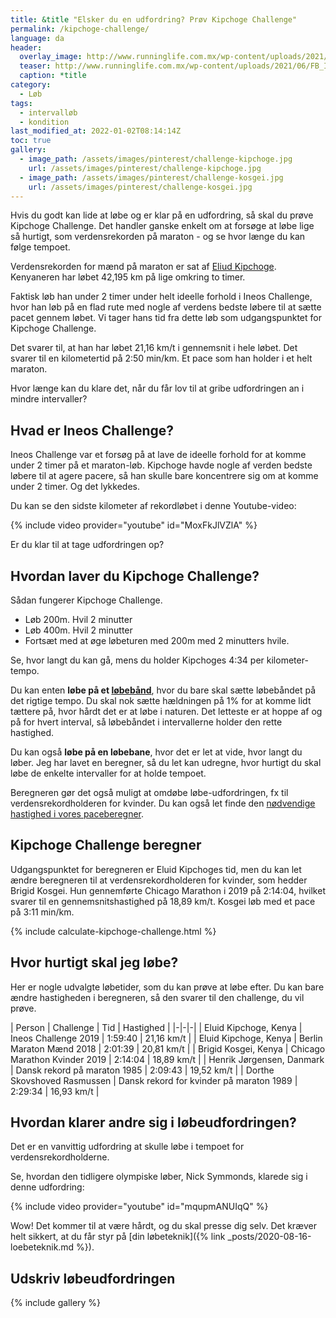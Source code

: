 ```yaml
---
title: &title "Elsker du en udfordring? Prøv Kipchoge Challenge"
permalink: /kipchoge-challenge/
language: da
header:
  overlay_image: http://www.runninglife.com.mx/wp-content/uploads/2021/06/FB_IMG_1571020709442.jpg
  teaser: http://www.runninglife.com.mx/wp-content/uploads/2021/06/FB_IMG_1571020709442.jpg
  caption: *title
category:
  - Løb
tags:
  - intervalløb
  - kondition
last_modified_at: 2022-01-02T08:14:14Z
toc: true
gallery:
  - image_path: /assets/images/pinterest/challenge-kipchoge.jpg
    url: /assets/images/pinterest/challenge-kipchoge.jpg
  - image_path: /assets/images/pinterest/challenge-kosgei.jpg
    url: /assets/images/pinterest/challenge-kosgei.jpg
---
```


Hvis du godt kan lide at løbe og er klar på en udfordring, så skal du prøve Kipchoge Challenge. Det handler ganske enkelt om at forsøge at løbe lige så hurtigt, som verdensrekorden på maraton - og se hvor længe du kan følge tempoet.

Verdensrekorden for mænd på maraton er sat af [Eliud Kipchoge](https://www.facebook.com/EliudKipchogeOfficial/). Kenyaneren har løbet 42,195 km på lige omkring to timer.

Faktisk løb han under 2 timer under helt ideelle forhold i Ineos Challenge, hvor han løb på en flad rute med nogle af verdens bedste løbere til at sætte pacet gennem løbet. Vi tager hans tid fra dette løb som udgangspunktet for Kipchoge Challenge.

Det svarer til, at han har løbet 21,16 km/t i gennemsnit i hele løbet. Det svarer til en kilometertid på 2:50 min/km. Et pace som han holder i et helt maraton.

Hvor længe kan du klare det, når du får lov til at gribe udfordringen an i mindre intervaller?

## Hvad er Ineos Challenge?

Ineos Challenge var et forsøg på at lave de ideelle forhold for at komme under 2 timer på et maraton-løb. Kipchoge havde nogle af verden bedste løbere til at agere pacere, så han skulle bare koncentrere sig om at komme under 2 timer. Og det lykkedes.

Du kan se den sidste kilometer af rekordløbet i denne Youtube-video:

{% include video provider="youtube" id="MoxFkJlVZlA" %}

Er du klar til at tage udfordringen op?

## Hvordan laver du Kipchoge Challenge?

Sådan fungerer Kipchoge Challenge.

- Løb 200m. Hvil 2 minutter
- Løb 400m. Hvil 2 minutter
- Fortsæt med at øge løbeturen med 200m med 2 minutters hvile.

Se, hvor langt du kan gå, mens du holder Kipchoges 4:34 per kilometer-tempo.

Du kan enten **løbe på et [løbebånd](/guide-loebebaand/)**, hvor du bare skal sætte løbebåndet på det rigtige tempo. Du skal nok sætte hældningen på 1% for at komme lidt tættere på, hvor hårdt det er at løbe i naturen. Det letteste er at hoppe af og på for hvert interval, så løbebåndet i intervallerne holder den rette hastighed.

Du kan også **løbe på en løbebane**, hvor det er let at vide, hvor langt du løber. Jeg har lavet en beregner, så du let kan udregne, hvor hurtigt du skal løbe de enkelte intervaller for at holde tempoet.

Beregneren gør det også muligt at omdøbe løbe-udfordringen, fx til verdensrekordholderen for kvinder. Du kan også let finde den [nødvendige hastighed i vores paceberegner](/hastighed/).

## Kipchoge Challenge beregner

Udgangspunktet for beregneren er Eluid Kipchoges tid, men du kan let ændre beregneren til at verdensrekordholderen for kvinder, som hedder Brigid Kosgei. Hun gennemførte Chicago Marathon i 2019 på 2:14:04, hvilket svarer til en gennemsnitshastighed på 18,89 km/t. Kosgei løb med et pace på 3:11 min/km.

{% include calculate-kipchoge-challenge.html %}

## Hvor hurtigt skal jeg løbe?

Her er nogle udvalgte løbetider, som du kan prøve at løbe efter. Du kan bare ændre hastigheden i beregneren, så den svarer til den challenge, du vil prøve.

| Person | Challenge | Tid | Hastighed |
|-|-|-|
| Eluid Kipchoge, Kenya | Ineos Challenge 2019 | 1:59:40 | 21,16 km/t |
| Eluid Kipchoge, Kenya | Berlin Maraton Mænd 2018 | 2:01:39 | 20,81 km/t |
| Brigid Kosgei, Kenya | Chicago Marathon Kvinder 2019 | 2:14:04 | 18,89 km/t |
| Henrik Jørgensen, Danmark | Dansk rekord på maraton 1985 | 2:09:43 | 19,52 km/t |
| Dorthe Skovshoved Rasmussen | Dansk rekord for kvinder på maraton 1989 | 2:29:34 | 16,93 km/t |

## Hvordan klarer andre sig i løbeudfordringen?

Det er en vanvittig udfordring at skulle løbe i tempoet for verdensrekordholderne.

Se, hvordan den tidligere olympiske løber, Nick Symmonds, klarede sig i denne udfordring:

{% include video provider="youtube" id="mqupmANUIqQ" %}

Wow! Det kommer til at være hårdt, og du skal presse dig selv. Det kræver helt sikkert, at du får styr på [din løbeteknik]({% link _posts/2020-08-16-loebeteknik.md %}).

## Udskriv løbeudfordringen

{% include gallery %}
